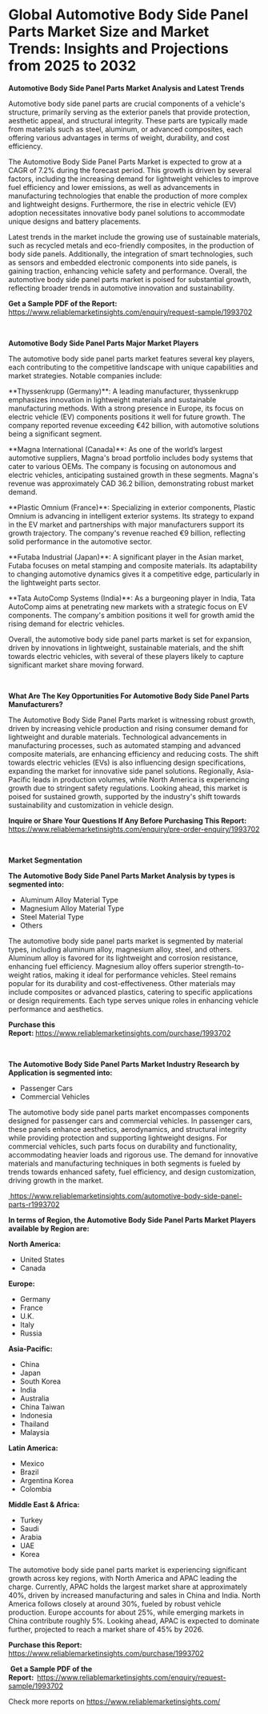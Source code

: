 <p><h1>Global Automotive Body Side Panel Parts Market Size and Market Trends: Insights and Projections from 2025 to 2032</h1></p><p><strong>Automotive Body Side Panel Parts Market Analysis and Latest Trends</strong></p>
<p><p>Automotive body side panel parts are crucial components of a vehicle's structure, primarily serving as the exterior panels that provide protection, aesthetic appeal, and structural integrity. These parts are typically made from materials such as steel, aluminum, or advanced composites, each offering various advantages in terms of weight, durability, and cost efficiency.</p><p>The Automotive Body Side Panel Parts Market is expected to grow at a CAGR of 7.2% during the forecast period. This growth is driven by several factors, including the increasing demand for lightweight vehicles to improve fuel efficiency and lower emissions, as well as advancements in manufacturing technologies that enable the production of more complex and lightweight designs. Furthermore, the rise in electric vehicle (EV) adoption necessitates innovative body panel solutions to accommodate unique designs and battery placements.</p><p>Latest trends in the market include the growing use of sustainable materials, such as recycled metals and eco-friendly composites, in the production of body side panels. Additionally, the integration of smart technologies, such as sensors and embedded electronic components into side panels, is gaining traction, enhancing vehicle safety and performance. Overall, the automotive body side panel parts market is poised for substantial growth, reflecting broader trends in automotive innovation and sustainability.</p></p>
<p><strong>Get a Sample PDF of the Report:&nbsp;</strong> <a href="https://www.reliablemarketinsights.com/enquiry/request-sample/1993702?utm_campaign=1512&utm_medium=2&utm_source=Github&utm_content=ia&utm_term=15012025&utm_id=automotive-body-side-panel-parts">https://www.reliablemarketinsights.com/enquiry/request-sample/1993702</a></p>
<p>&nbsp;</p>
<p><strong>Automotive Body Side Panel Parts Major Market Players</strong></p>
<p><p>The automotive body side panel parts market features several key players, each contributing to the competitive landscape with unique capabilities and market strategies. Notable companies include:</p><p>**Thyssenkrupp (Germany)**: A leading manufacturer, thyssenkrupp emphasizes innovation in lightweight materials and sustainable manufacturing methods. With a strong presence in Europe, its focus on electric vehicle (EV) components positions it well for future growth. The company reported revenue exceeding €42 billion, with automotive solutions being a significant segment.</p><p>**Magna International (Canada)**: As one of the world’s largest automotive suppliers, Magna's broad portfolio includes body systems that cater to various OEMs. The company is focusing on autonomous and electric vehicles, anticipating sustained growth in these segments. Magna's revenue was approximately CAD 36.2 billion, demonstrating robust market demand.</p><p>**Plastic Omnium (France)**: Specializing in exterior components, Plastic Omnium is advancing in intelligent exterior systems. Its strategy to expand in the EV market and partnerships with major manufacturers support its growth trajectory. The company's revenue reached €9 billion, reflecting solid performance in the automotive sector.</p><p>**Futaba Industrial (Japan)**: A significant player in the Asian market, Futaba focuses on metal stamping and composite materials. Its adaptability to changing automotive dynamics gives it a competitive edge, particularly in the lightweight parts sector.</p><p>**Tata AutoComp Systems (India)**: As a burgeoning player in India, Tata AutoComp aims at penetrating new markets with a strategic focus on EV components. The company's ambition positions it well for growth amid the rising demand for electric vehicles.</p><p>Overall, the automotive body side panel parts market is set for expansion, driven by innovations in lightweight, sustainable materials, and the shift towards electric vehicles, with several of these players likely to capture significant market share moving forward.</p></p>
<p>&nbsp;</p>
<p><strong>What Are The Key Opportunities For Automotive Body Side Panel Parts Manufacturers?</strong></p>
<p><p>The Automotive Body Side Panel Parts market is witnessing robust growth, driven by increasing vehicle production and rising consumer demand for lightweight and durable materials. Technological advancements in manufacturing processes, such as automated stamping and advanced composite materials, are enhancing efficiency and reducing costs. The shift towards electric vehicles (EVs) is also influencing design specifications, expanding the market for innovative side panel solutions. Regionally, Asia-Pacific leads in production volumes, while North America is experiencing growth due to stringent safety regulations. Looking ahead, this market is poised for sustained growth, supported by the industry's shift towards sustainability and customization in vehicle design.</p></p>
<p><strong>Inquire or Share Your Questions If Any Before Purchasing This Report:</strong> <a href="https://www.reliablemarketinsights.com/enquiry/pre-order-enquiry/1993702?utm_campaign=1512&utm_medium=2&utm_source=Github&utm_content=ia&utm_term=15012025&utm_id=automotive-body-side-panel-parts">https://www.reliablemarketinsights.com/enquiry/pre-order-enquiry/1993702</a></p>
<p>&nbsp;</p>
<p><strong>Market Segmentation</strong></p>
<p><strong>The Automotive Body Side Panel Parts Market Analysis by types is segmented into:</strong></p>
<p><ul><li>Aluminum Alloy Material Type</li><li>Magnesium Alloy Material Type</li><li>Steel Material Type</li><li>Others</li></ul></p>
<p><p>The automotive body side panel parts market is segmented by material types, including aluminum alloy, magnesium alloy, steel, and others. Aluminum alloy is favored for its lightweight and corrosion resistance, enhancing fuel efficiency. Magnesium alloy offers superior strength-to-weight ratios, making it ideal for performance vehicles. Steel remains popular for its durability and cost-effectiveness. Other materials may include composites or advanced plastics, catering to specific applications or design requirements. Each type serves unique roles in enhancing vehicle performance and aesthetics.</p></p>
<p><strong>Purchase this Report:&nbsp;</strong><a href="https://www.reliablemarketinsights.com/purchase/1993702?utm_campaign=1512&utm_medium=2&utm_source=Github&utm_content=ia&utm_term=15012025&utm_id=automotive-body-side-panel-parts">https://www.reliablemarketinsights.com/purchase/1993702</a></p>
<p>&nbsp;</p>
<p><strong>The Automotive Body Side Panel Parts Market Industry Research by Application is segmented into:</strong></p>
<p><ul><li>Passenger Cars</li><li>Commercial Vehicles</li></ul></p>
<p><p>The automotive body side panel parts market encompasses components designed for passenger cars and commercial vehicles. In passenger cars, these panels enhance aesthetics, aerodynamics, and structural integrity while providing protection and supporting lightweight designs. For commercial vehicles, such parts focus on durability and functionality, accommodating heavier loads and rigorous use. The demand for innovative materials and manufacturing techniques in both segments is fueled by trends towards enhanced safety, fuel efficiency, and design customization, driving growth in the market.</p></p>
<p><a href="https://www.reliablemarketinsights.com/automotive-body-side-panel-parts-r1993702?utm_campaign=1512&utm_medium=2&utm_source=Github&utm_content=ia&utm_term=15012025&utm_id=automotive-body-side-panel-parts">&nbsp;https://www.reliablemarketinsights.com/automotive-body-side-panel-parts-r1993702</a></p>
<p><strong>In terms of Region, the Automotive Body Side Panel Parts Market Players available by Region are:</strong></p>
<p>
    <p> <strong> North America: </strong>
        <ul>
            <li>United States</li>
            <li>Canada</li>
        </ul>
        </p> 
    <p> <strong> Europe: </strong>
        <ul>
            <li>Germany</li>
            <li>France</li>
            <li>U.K.</li>
            <li>Italy</li>
            <li>Russia</li>
        </ul>
        </p> 
    <p> <strong> Asia-Pacific: </strong>
        <ul>
            <li>China</li>
            <li>Japan</li>
            <li>South Korea</li>
            <li>India</li>
            <li>Australia</li>
            <li>China Taiwan</li>
            <li>Indonesia</li>
            <li>Thailand</li>
            <li>Malaysia</li>
        </ul>
        </p> 
    <p> <strong> Latin America: </strong>
        <ul>
            <li>Mexico</li>
            <li>Brazil</li>
            <li>Argentina Korea</li>
            <li>Colombia</li>
        </ul>
        </p> 
    <p> <strong> Middle East & Africa: </strong>
        <ul>
            <li>Turkey</li>
            <li>Saudi</li>
            <li>Arabia</li>
            <li>UAE</li>
            <li>Korea</li>
        </ul>
    </p>
    </p>
<p><p>The automotive body side panel parts market is experiencing significant growth across key regions, with North America and APAC leading the charge. Currently, APAC holds the largest market share at approximately 40%, driven by increased manufacturing and sales in China and India. North America follows closely at around 30%, fueled by robust vehicle production. Europe accounts for about 25%, while emerging markets in China contribute roughly 5%. Looking ahead, APAC is expected to dominate further, projected to reach a market share of 45% by 2026.</p></p>
<p><strong>Purchase this Report: </strong><a href="https://www.reliablemarketinsights.com/purchase/1993702?utm_campaign=1512&utm_medium=2&utm_source=Github&utm_content=ia&utm_term=15012025&utm_id=automotive-body-side-panel-parts">https://www.reliablemarketinsights.com/purchase/1993702</a></p>
<p>&nbsp;<strong>Get a Sample PDF of the Report:&nbsp;&nbsp;</strong><a href="https://www.reliablemarketinsights.com/enquiry/request-sample/1993702?utm_campaign=1512&utm_medium=2&utm_source=Github&utm_content=ia&utm_term=15012025&utm_id=automotive-body-side-panel-parts">https://www.reliablemarketinsights.com/enquiry/request-sample/1993702</a></p>
<p><strong></strong></p>
<p>Check more reports on <a href="https://www.reliablemarketinsights.com/?utm_campaign=1512&utm_medium=2&utm_source=Github&utm_content=ia&utm_term=15012025&utm_id=automotive-body-side-panel-parts">https://www.reliablemarketinsights.com/</a></p>